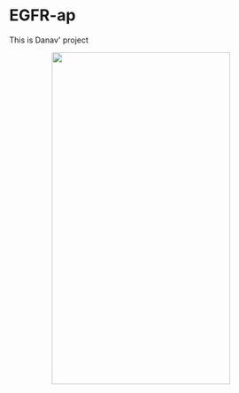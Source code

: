 # EGFR-ap
This is Danav' project 




 <p align="center">
<img src="https://github.com/amarinderthind/EGFR-ap/assets/45668229/e93c5f06-8e65-44b5-b000-52297a25effb.png" width=80% height="600">&nbsp; &nbsp; &nbsp; &nbsp;
 
 
</p>

